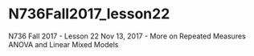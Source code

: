# N736Fall2017_lesson22
N736 Fall 2017 - Lesson 22 Nov 13, 2017 - More on Repeated Measures ANOVA and Linear Mixed Models
